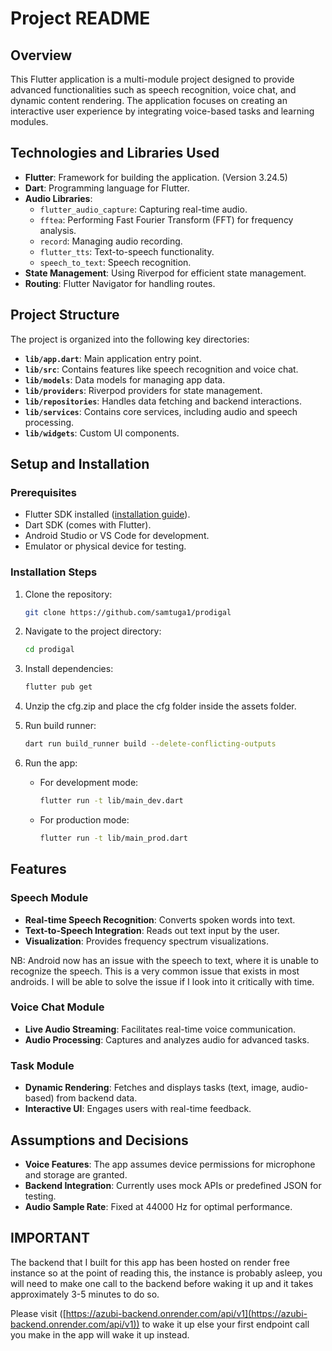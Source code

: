 # Project README

## Overview
This Flutter application is a multi-module project designed to provide advanced functionalities such as speech recognition, voice chat, and dynamic content rendering. The application focuses on creating an interactive user experience by integrating voice-based tasks and learning modules.

## Technologies and Libraries Used
- **Flutter**: Framework for building the application. (Version 3.24.5)
- **Dart**: Programming language for Flutter.
- **Audio Libraries**:
  - `flutter_audio_capture`: Capturing real-time audio.
  - `fftea`: Performing Fast Fourier Transform (FFT) for frequency analysis.
  - `record`: Managing audio recording.
  - `flutter_tts`: Text-to-speech functionality.
  - `speech_to_text`: Speech recognition.
- **State Management**: Using Riverpod for efficient state management.
- **Routing**: Flutter Navigator for handling routes.

## Project Structure
The project is organized into the following key directories:

- **`lib/app.dart`**: Main application entry point.
- **`lib/src`**: Contains features like speech recognition and voice chat.
- **`lib/models`**: Data models for managing app data.
- **`lib/providers`**: Riverpod providers for state management.
- **`lib/repositories`**: Handles data fetching and backend interactions.
- **`lib/services`**: Contains core services, including audio and speech processing.
- **`lib/widgets`**: Custom UI components.

## Setup and Installation

### Prerequisites
- Flutter SDK installed ([installation guide](https://flutter.dev/docs/get-started/install)).
- Dart SDK (comes with Flutter).
- Android Studio or VS Code for development.
- Emulator or physical device for testing.

### Installation Steps
1. Clone the repository:
   ```bash
   git clone https://github.com/samtuga1/prodigal
   ```

2. Navigate to the project directory:
   ```bash
   cd prodigal
   ```

3. Install dependencies:
   ```bash
   flutter pub get
   ```

4. Unzip the cfg.zip and place the cfg folder inside the assets folder.

5. Run build runner:
   ```bash
   dart run build_runner build --delete-conflicting-outputs
   ```

6. Run the app:
   - For development mode:
     ```bash
     flutter run -t lib/main_dev.dart
     ```
   - For production mode:
     ```bash
     flutter run -t lib/main_prod.dart
     ```

## Features

### Speech Module
- **Real-time Speech Recognition**: Converts spoken words into text.
- **Text-to-Speech Integration**: Reads out text input by the user.
- **Visualization**: Provides frequency spectrum visualizations.
  
NB: Android now has an issue with the speech to text, where it is unable to recognize the speech.
    This is a very common issue that exists in most androids. I will be able to solve the issue if I look into it critically with time.

### Voice Chat Module
- **Live Audio Streaming**: Facilitates real-time voice communication.
- **Audio Processing**: Captures and analyzes audio for advanced tasks.

### Task Module
- **Dynamic Rendering**: Fetches and displays tasks (text, image, audio-based) from backend data.
- **Interactive UI**: Engages users with real-time feedback.

## Assumptions and Decisions
- **Voice Features**: The app assumes device permissions for microphone and storage are granted.
- **Backend Integration**: Currently uses mock APIs or predefined JSON for testing.
- **Audio Sample Rate**: Fixed at 44000 Hz for optimal performance.

## IMPORTANT
The backend that I built for this app has been hosted on render free instance so at the point of reading this, the instance is probably asleep, you will need to make one call to the backend before waking it up and it takes approximately 3-5 minutes to do so.

Please visit ([https://azubi-backend.onrender.com/api/v1](https://azubi-backend.onrender.com/api/v1)) to wake it up else your first endpoint call you make in the app will wake it up instead.
